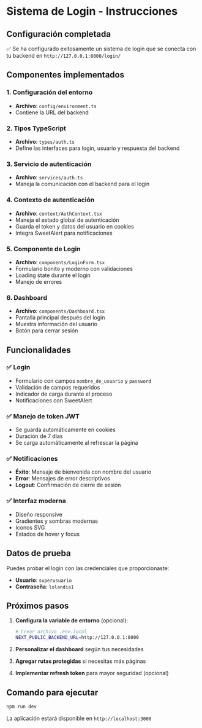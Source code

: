 # Sistema de Login - Instrucciones

## Configuración completada

✅ Se ha configurado exitosamente un sistema de login que se conecta con tu backend en `http://127.0.0.1:8000/login/`

## Componentes implementados

### 1. **Configuración del entorno**
- **Archivo**: `config/environment.ts`
- Contiene la URL del backend

### 2. **Tipos TypeScript**
- **Archivo**: `types/auth.ts`
- Define las interfaces para login, usuario y respuesta del backend

### 3. **Servicio de autenticación**
- **Archivo**: `services/auth.ts`
- Maneja la comunicación con el backend para el login

### 4. **Contexto de autenticación**
- **Archivo**: `context/AuthContext.tsx`
- Maneja el estado global de autenticación
- Guarda el token y datos del usuario en cookies
- Integra SweetAlert para notificaciones

### 5. **Componente de Login**
- **Archivo**: `components/LoginForm.tsx`
- Formulario bonito y moderno con validaciones
- Loading state durante el login
- Manejo de errores

### 6. **Dashboard**
- **Archivo**: `components/Dashboard.tsx`
- Pantalla principal después del login
- Muestra información del usuario
- Botón para cerrar sesión

## Funcionalidades

### ✅ Login
- Formulario con campos `nombre_de_usuario` y `password`
- Validación de campos requeridos
- Indicador de carga durante el proceso
- Notificaciones con SweetAlert

### ✅ Manejo de token JWT
- Se guarda automáticamente en cookies
- Duración de 7 días
- Se carga automáticamente al refrescar la página

### ✅ Notificaciones
- **Éxito**: Mensaje de bienvenida con nombre del usuario
- **Error**: Mensajes de error descriptivos
- **Logout**: Confirmación de cierre de sesión

### ✅ Interfaz moderna
- Diseño responsive
- Gradientes y sombras modernas
- Iconos SVG
- Estados de hover y focus

## Datos de prueba

Puedes probar el login con las credenciales que proporcionaste:
- **Usuario**: `superusuario`
- **Contraseña**: `lolandia1`

## Próximos pasos

1. **Configura la variable de entorno** (opcional):
   ```bash
   # Crear archivo .env.local
   NEXT_PUBLIC_BACKEND_URL=http://127.0.0.1:8000
   ```

2. **Personalizar el dashboard** según tus necesidades

3. **Agregar rutas protegidas** si necesitas más páginas

4. **Implementar refresh token** para mayor seguridad (opcional)

## Comando para ejecutar

```bash
npm run dev
```

La aplicación estará disponible en `http://localhost:3000`

